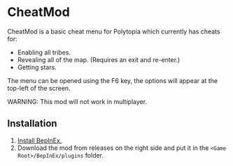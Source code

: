 # CheatMod

CheatMod is a basic cheat menu for Polytopia which currently has cheats for:
  - Enabling all tribes.
  - Revealing all of the map. (Requires an exit and re-enter.)
  - Getting stars.


The menu can be opened using the F6 key, the options will appear at the top-left of the screen.

WARNING: This mod will not work in multiplayer.

## Installation
  1. [Install BepInEx.](https://docs.bepinex.dev/articles/user_guide/installation/index.html)
  2. Download the mod from releases on the right side and put it in the `<Game Root>/BepInEx/plugins` folder.
